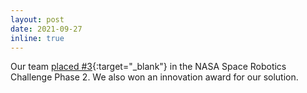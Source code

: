 ```yaml
---
layout: post
date: 2021-09-27
inline: true
---
```


Our team [placed #3](https://ninesights.ninesigma.com/servlet/hype/IMT?userAction=Browse&documentId=d4414ecdb345e2190f661e20df641dee&templateName=){:target="\_blank"} in the NASA Space Robotics Challenge Phase 2. We also won an innovation award for our solution.
